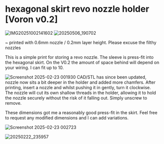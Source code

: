 # hexagonal skirt revo nozzle holder [Voron v0.2]
![IMG20251002141602](https://github.com/user-attachments/assets/37129c3b-50ea-4afc-99d3-1680e73e03a7)
![20250506_190702](https://github.com/user-attachments/assets/5c708025-3eab-4b26-9cb3-fb7d450988d4)

~ printed with 0.6mm nozzle / 0.2mm layer height. Please excuse the filthy nozzles

This is a simple print for storing a revo nozzle. The sleeve is press-fit into the hexagonal skirt. On the V0.2 the amount of space behind will depend on your wiring. I can fit up to 10.


![Screenshot 2025-02-23 001930](https://github.com/user-attachments/assets/341fb882-659f-42d5-82ec-86bf67d0c97a)
CAD/STL has since been updated, nozzle now sits a bit deeper in the holder and added more chamfers.
After printing, insert a nozzle and whilst pushing it in gently, turn it clockwise. The nozzle will cut its own shallow threads in the holder, allowing it to hold the nozzle securely without the risk of it falling out. Simply unscrew to remove.

These dimensions got me a reasonably good press-fit in the skirt. Feel free to request any modified dimensions and I can add variations.

![Screenshot 2025-02-23 002723](https://github.com/user-attachments/assets/207c9152-87ff-48af-92e3-f4f1cb694764)

![20250222_235957](https://github.com/user-attachments/assets/76e20b49-4103-460e-ac09-fb66e7202269)
